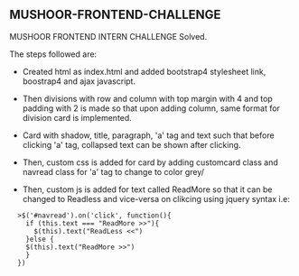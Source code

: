 ## MUSHOOR-FRONTEND-CHALLENGE
MUSHOOR FRONTEND INTERN CHALLENGE Solved.

The steps followed are:
* Created html as index.html and added bootstrap4 stylesheet link, boostrap4 and ajax javascript.

* Then divisions with row and column with top margin with 4 and top padding with 2 is made so that upon adding column, same format for division card is implemented.

* Card with shadow, title, paragraph, 'a' tag and text such that before clicking 'a' tag, collapsed text can be shown after clicking.

* Then, custom css is added for card by adding customcard class and navread class for 'a' tag to change to color grey/

* Then, custom js is added for text called ReadMore so that it can be changed to Readless and vice-versa on clikcing using jquery syntax i.e:
```
  >$('#navread').on('click', function(){
    if (this.text === "ReadMore >>"){
      $(this).text("ReadLess <<")
    }else {
    $(this).text("ReadMore >>")
    }
  })
```
